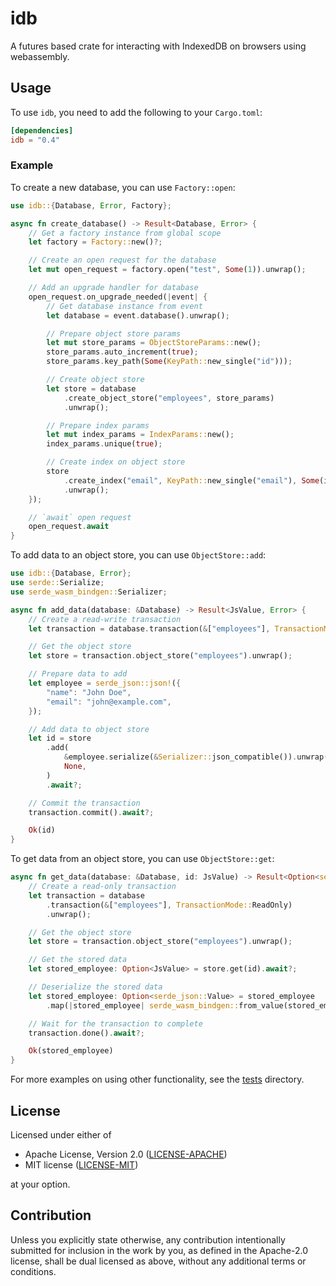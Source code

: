 # idb

A futures based crate for interacting with IndexedDB on browsers using webassembly.

## Usage

To use `idb`, you need to add the following to your `Cargo.toml`:

```toml
[dependencies]
idb = "0.4"
```

### Example

To create a new database, you can use `Factory::open`:

```rust
use idb::{Database, Error, Factory};

async fn create_database() -> Result<Database, Error> {
    // Get a factory instance from global scope
    let factory = Factory::new()?;

    // Create an open request for the database
    let mut open_request = factory.open("test", Some(1)).unwrap();

    // Add an upgrade handler for database
    open_request.on_upgrade_needed(|event| {
        // Get database instance from event
        let database = event.database().unwrap();

        // Prepare object store params
        let mut store_params = ObjectStoreParams::new();
        store_params.auto_increment(true);
        store_params.key_path(Some(KeyPath::new_single("id")));

        // Create object store
        let store = database
            .create_object_store("employees", store_params)
            .unwrap();

        // Prepare index params
        let mut index_params = IndexParams::new();
        index_params.unique(true);

        // Create index on object store
        store
            .create_index("email", KeyPath::new_single("email"), Some(index_params))
            .unwrap();
    });

    // `await` open request
    open_request.await
}
```

To add data to an object store, you can use `ObjectStore::add`:

```rust
use idb::{Database, Error};
use serde::Serialize;
use serde_wasm_bindgen::Serializer;

async fn add_data(database: &Database) -> Result<JsValue, Error> {
    // Create a read-write transaction
    let transaction = database.transaction(&["employees"], TransactionMode::ReadWrite)?;

    // Get the object store
    let store = transaction.object_store("employees").unwrap();

    // Prepare data to add
    let employee = serde_json::json!({
        "name": "John Doe",
        "email": "john@example.com",
    });

    // Add data to object store
    let id = store
        .add(
            &employee.serialize(&Serializer::json_compatible()).unwrap(),
            None,
        )
        .await?;

    // Commit the transaction
    transaction.commit().await?;

    Ok(id)
}
```

To get data from an object store, you can use `ObjectStore::get`:

```rust
async fn get_data(database: &Database, id: JsValue) -> Result<Option<serde_json::Value>, Error> {
    // Create a read-only transaction
    let transaction = database
        .transaction(&["employees"], TransactionMode::ReadOnly)
        .unwrap();

    // Get the object store
    let store = transaction.object_store("employees").unwrap();

    // Get the stored data
    let stored_employee: Option<JsValue> = store.get(id).await?;

    // Deserialize the stored data
    let stored_employee: Option<serde_json::Value> = stored_employee
        .map(|stored_employee| serde_wasm_bindgen::from_value(stored_employee).unwrap());

    // Wait for the transaction to complete
    transaction.done().await?;

    Ok(stored_employee)
}
```

For more examples on using other functionality, see the
[tests](https://github.com/devashishdxt/idb/tree/main/idb/tests) directory.

## License

Licensed under either of

- Apache License, Version 2.0 ([LICENSE-APACHE](LICENSE-APACHE))
- MIT license ([LICENSE-MIT](LICENSE-MIT))

at your option.

## Contribution

Unless you explicitly state otherwise, any contribution intentionally submitted for inclusion in the work by you, as
defined in the Apache-2.0 license, shall be dual licensed as above, without any additional terms or conditions.
